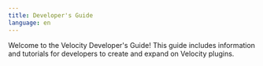 ```yaml
---
title: Developer's Guide
language: en
---
```


Welcome to the Velocity Developer's Guide! This guide includes information and tutorials
for developers to create and expand on Velocity plugins.
